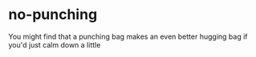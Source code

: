 # no-punching
You might find that a punching bag makes an even better hugging bag if you'd just calm down a little
